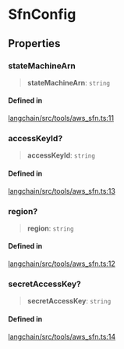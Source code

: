 SfnConfig
=========

Properties[](#properties "Direct link to Properties")
------------------------------------------------------

### stateMachineArn[](#statemachinearn "Direct link to stateMachineArn")

> **stateMachineArn**: `string`

#### Defined in[](#defined-in "Direct link to Defined in")

[langchain/src/tools/aws\_sfn.ts:11](https://github.com/hwchase17/langchainjs/blob/1c1274d/langchain/src/tools/aws_sfn.ts#L11)

### accessKeyId?[](#accesskeyid "Direct link to accessKeyId?")

> **accessKeyId**: `string`

#### Defined in[](#defined-in-1 "Direct link to Defined in")

[langchain/src/tools/aws\_sfn.ts:13](https://github.com/hwchase17/langchainjs/blob/1c1274d/langchain/src/tools/aws_sfn.ts#L13)

### region?[](#region "Direct link to region?")

> **region**: `string`

#### Defined in[](#defined-in-2 "Direct link to Defined in")

[langchain/src/tools/aws\_sfn.ts:12](https://github.com/hwchase17/langchainjs/blob/1c1274d/langchain/src/tools/aws_sfn.ts#L12)

### secretAccessKey?[](#secretaccesskey "Direct link to secretAccessKey?")

> **secretAccessKey**: `string`

#### Defined in[](#defined-in-3 "Direct link to Defined in")

[langchain/src/tools/aws\_sfn.ts:14](https://github.com/hwchase17/langchainjs/blob/1c1274d/langchain/src/tools/aws_sfn.ts#L14)